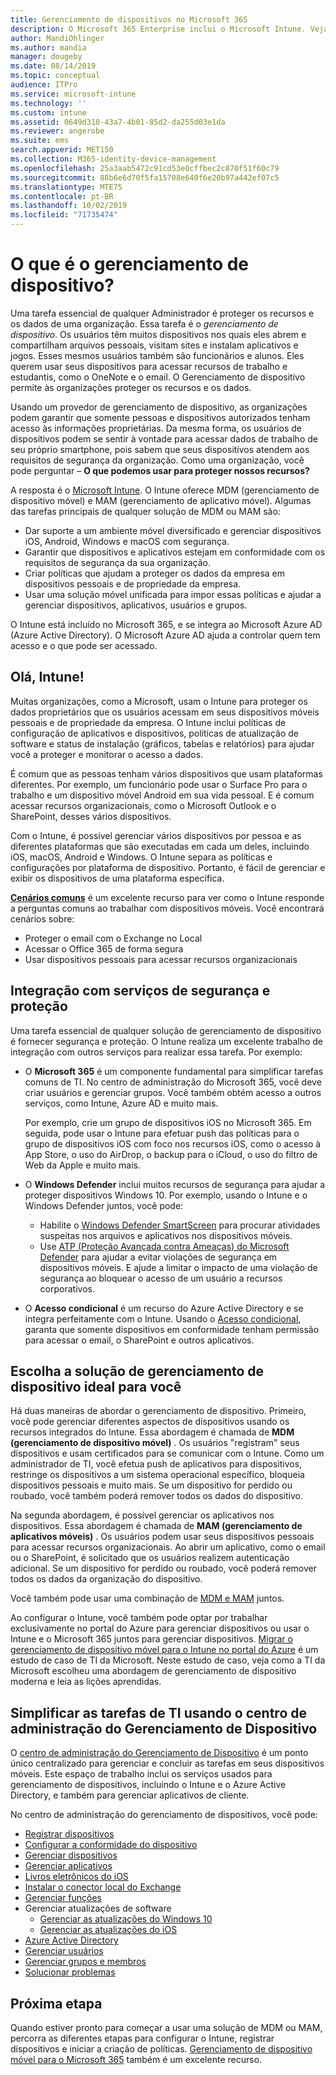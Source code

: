 ```yaml
---
title: Gerenciamento de dispositivos no Microsoft 365
description: O Microsoft 365 Enterprise inclui o Microsoft Intune. Veja como o Intune fornece gerenciamento de dispositivo móvel e gerenciamento de aplicativos móveis para a sua organização. Leia cenários comuns e use o Intune para implantar o Microsoft 365 em seu ambiente.
author: MandiOhlinger
ms.author: mandia
manager: dougeby
ms.date: 08/14/2019
ms.topic: conceptual
audience: ITPro
ms.service: microsoft-intune
ms.technology: ''
ms.custom: intune
ms.assetid: 0649d310-43a7-4b01-85d2-da255d03e1da
ms.reviewer: angerobe
ms.suite: ems
search.appverid: MET150
ms.collection: M365-identity-device-management
ms.openlocfilehash: 25a3aab5472c91cd53e0cffbec2c870f51f60c79
ms.sourcegitcommit: 88b6e6d70f5fa15708e640f6e20b97a442ef07c5
ms.translationtype: MTE75
ms.contentlocale: pt-BR
ms.lasthandoff: 10/02/2019
ms.locfileid: "71735474"
---
```

# <a name="what-is-device-management"></a>O que é o gerenciamento de dispositivo? 

Uma tarefa essencial de qualquer Administrador é proteger os recursos e os dados de uma organização. Essa tarefa é o *gerenciamento de dispositivo*. Os usuários têm muitos dispositivos nos quais eles abrem e compartilham arquivos pessoais, visitam sites e instalam aplicativos e jogos. Esses mesmos usuários também são funcionários e alunos. Eles querem usar seus dispositivos para acessar recursos de trabalho e estudantis, como o OneNote e o email. O Gerenciamento de dispositivo permite às organizações proteger os recursos e os dados. 

Usando um provedor de gerenciamento de dispositivo, as organizações podem garantir que somente pessoas e dispositivos autorizados tenham acesso às informações proprietárias. Da mesma forma, os usuários de dispositivos podem se sentir à vontade para acessar dados de trabalho de seu próprio smartphone, pois sabem que seus dispositivos atendem aos requisitos de segurança da organização. Como uma organização, você pode perguntar – **O que podemos usar para proteger nossos recursos?**

A resposta é o [Microsoft Intune](what-is-intune.md). O Intune oferece MDM (gerenciamento de dispositivo móvel) e MAM (gerenciamento de aplicativo móvel). Algumas das tarefas principais de qualquer solução de MDM ou MAM são:

- Dar suporte a um ambiente móvel diversificado e gerenciar dispositivos iOS, Android, Windows e macOS com segurança.
- Garantir que dispositivos e aplicativos estejam em conformidade com os requisitos de segurança da sua organização.
- Criar políticas que ajudam a proteger os dados da empresa em dispositivos pessoais e de propriedade da empresa.
- Usar uma solução móvel unificada para impor essas políticas e ajudar a gerenciar dispositivos, aplicativos, usuários e grupos.

O Intune está incluído no Microsoft 365, e se integra ao Microsoft Azure AD (Azure Active Directory). O Microsoft Azure AD ajuda a controlar quem tem acesso e o que pode ser acessado.

## <a name="hello-intune"></a>Olá, Intune!
Muitas organizações, como a Microsoft, usam o Intune para proteger os dados proprietários que os usuários acessam em seus dispositivos móveis pessoais e de propriedade da empresa. O Intune inclui políticas de configuração de aplicativos e dispositivos, políticas de atualização de software e status de instalação (gráficos, tabelas e relatórios) para ajudar você a proteger e monitorar o acesso a dados.

É comum que as pessoas tenham vários dispositivos que usam plataformas diferentes. Por exemplo, um funcionário pode usar o Surface Pro para o trabalho e um dispositivo móvel Android em sua vida pessoal. E é comum acessar recursos organizacionais, como o Microsoft Outlook e o SharePoint, desses vários dispositivos.

Com o Intune, é possível gerenciar vários dispositivos por pessoa e as diferentes plataformas que são executadas em cada um deles, incluindo iOS, macOS, Android e Windows. O Intune separa as políticas e configurações por plataforma de dispositivo. Portanto, é fácil de gerenciar e exibir os dispositivos de uma plataforma específica.

**[Cenários comuns](common-scenarios.md)** é um excelente recurso para ver como o Intune responde a perguntas comuns ao trabalhar com dispositivos móveis. Você encontrará cenários sobre:  
- Proteger o email com o Exchange no Local
- Acessar o Office 365 de forma segura
- Usar dispositivos pessoais para acessar recursos organizacionais

## <a name="integration-with-secure-and-protect-services"></a>Integração com serviços de segurança e proteção
Uma tarefa essencial de qualquer solução de gerenciamento de dispositivo é fornecer segurança e proteção. O Intune realiza um excelente trabalho de integração com outros serviços para realizar essa tarefa. Por exemplo:

- O **Microsoft 365** é um componente fundamental para simplificar tarefas comuns de TI. No centro de administração do Microsoft 365, você deve criar usuários e gerenciar grupos. Você também obtém acesso a outros serviços, como Intune, Azure AD e muito mais.

  Por exemplo, crie um grupo de dispositivos iOS no Microsoft 365. Em seguida, pode usar o Intune para efetuar push das políticas para o grupo de dispositivos iOS com foco nos recursos iOS, como o acesso à App Store, o uso do AirDrop, o backup para o iCloud, o uso do filtro de Web da Apple e muito mais.

- O **Windows Defender** inclui muitos recursos de segurança para ajudar a proteger dispositivos Windows 10. Por exemplo, usando o Intune e o Windows Defender juntos, você pode: 

  - Habilite o [Windows Defender SmartScreen](../protect/endpoint-protection-windows-10.md) para procurar atividades suspeitas nos arquivos e aplicativos nos dispositivos móveis. 
  - Use [ATP (Proteção Avançada contra Ameaças) do Microsoft Defender](../protect/advanced-threat-protection.md) para ajudar a evitar violações de segurança em dispositivos móveis. E ajude a limitar o impacto de uma violação de segurança ao bloquear o acesso de um usuário a recursos corporativos.

- O **Acesso condicional** é um recurso do Azure Active Directory e se integra perfeitamente com o Intune. Usando o [Acesso condicional](../protect/conditional-access.md), garanta que somente dispositivos em conformidade tenham permissão para acessar o email, o SharePoint e outros aplicativos. 

## <a name="choose-the-device-management-solution-thats-right-for-you"></a>Escolha a solução de gerenciamento de dispositivo ideal para você

Há duas maneiras de abordar o gerenciamento de dispositivo. Primeiro, você pode gerenciar diferentes aspectos de dispositivos usando os recursos integrados do Intune. Essa abordagem é chamada de **MDM (gerenciamento de dispositivo móvel)** . Os usuários "registram" seus dispositivos e usam certificados para se comunicar com o Intune. Como um administrador de TI, você efetua push de aplicativos para dispositivos, restringe os dispositivos a um sistema operacional específico, bloqueia dispositivos pessoais e muito mais. Se um dispositivo for perdido ou roubado, você também poderá remover todos os dados do dispositivo. 

Na segunda abordagem, é possível gerenciar os aplicativos nos dispositivos. Essa abordagem é chamada de **MAM (gerenciamento de aplicativos móveis)** . Os usuários podem usar seus dispositivos pessoais para acessar recursos organizacionais. Ao abrir um aplicativo, como o email ou o SharePoint, é solicitado que os usuários realizem autenticação adicional. Se um dispositivo for perdido ou roubado, você poderá remover todos os dados da organização do dispositivo. 

Você também pode usar uma combinação de [MDM e MAM](byod-technology-decisions.md) juntos.

Ao configurar o Intune, você também pode optar por trabalhar exclusivamente no portal do Azure para gerenciar dispositivos ou usar o Intune e o Microsoft 365 juntos para gerenciar dispositivos. [Migrar o gerenciamento de dispositivo móvel para o Intune no portal do Azure](https://www.microsoft.com/itshowcase/Article/Content/1042/Migrating-mobile-device-management-to-Intune-in-the-Azure-portal) é um estudo de caso de TI da Microsoft. Neste estudo de caso, veja como a TI da Microsoft escolheu uma abordagem de gerenciamento de dispositivo moderna e leia as lições aprendidas.

## <a name="simplify-it-tasks-using-the-device-management-admin-center"></a>Simplificar as tarefas de TI usando o centro de administração do Gerenciamento de Dispositivo

O [centro de administração do Gerenciamento de Dispositivo](https://devicemanagement.microsoft.com/) é um ponto único centralizado para gerenciar e concluir as tarefas em seus dispositivos móveis. Este espaço de trabalho inclui os serviços usados para gerenciamento de dispositivos, incluindo o Intune e o Azure Active Directory, e também para gerenciar aplicativos de cliente. 

No centro de administração do gerenciamento de dispositivos, você pode:

- [Registrar dispositivos](../enrollment/device-enrollment.md)
- [Configurar a conformidade do dispositivo](../protect/device-compliance-get-started.md)
- [Gerenciar dispositivos](../remote-actions/device-management.md)
- [Gerenciar aplicativos](../apps/app-management.md)  
- [Livros eletrônicos do iOS](../apps/vpp-ebooks-ios.md)  
- [Instalar o conector local do Exchange](../protect/exchange-connector-install.md)  
- [Gerenciar funções](role-based-access-control.md)  
- Gerenciar atualizações de software
  - [Gerenciar as atualizações do Windows 10](../protect/windows-update-for-business-configure.md)  
  - [Gerenciar as atualizações do iOS](../protect/software-updates-ios.md)  
- [Azure Active Directory](https://docs.microsoft.com/azure/active-directory)  
- [Gerenciar usuários](https://docs.microsoft.com/azure/active-directory/fundamentals/add-users-azure-active-directory)
- [Gerenciar grupos e membros](https://docs.microsoft.com/azure/active-directory/fundamentals/active-directory-manage-groups)
- [Solucionar problemas](help-desk-operators.md)

## <a name="next-step"></a>Próxima etapa

Quando estiver pronto para começar a usar uma solução de MDM ou MAM, percorra as diferentes etapas para configurar o Intune, registrar dispositivos e iniciar a criação de políticas. [Gerenciamento de dispositivo móvel para o Microsoft 365](https://docs.microsoft.com/microsoft-365/enterprise/mobility-infrastructure) também é um excelente recurso.
